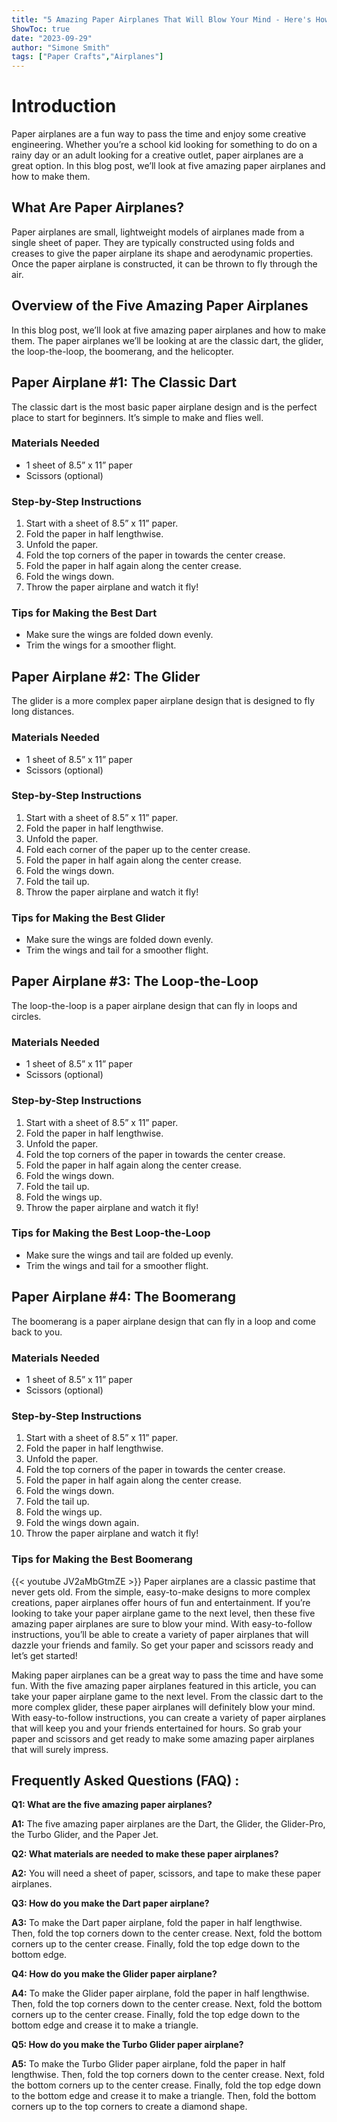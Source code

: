 ```yaml
---
title: "5 Amazing Paper Airplanes That Will Blow Your Mind - Here's How to Make Them!"
ShowToc: true 
date: "2023-09-29"
author: "Simone Smith" 
tags: ["Paper Crafts","Airplanes"]
---
```

# Introduction
Paper airplanes are a fun way to pass the time and enjoy some creative engineering. Whether you’re a school kid looking for something to do on a rainy day or an adult looking for a creative outlet, paper airplanes are a great option. In this blog post, we’ll look at five amazing paper airplanes and how to make them.

## What Are Paper Airplanes?
Paper airplanes are small, lightweight models of airplanes made from a single sheet of paper. They are typically constructed using folds and creases to give the paper airplane its shape and aerodynamic properties. Once the paper airplane is constructed, it can be thrown to fly through the air.

## Overview of the Five Amazing Paper Airplanes
In this blog post, we’ll look at five amazing paper airplanes and how to make them. The paper airplanes we’ll be looking at are the classic dart, the glider, the loop-the-loop, the boomerang, and the helicopter.

## Paper Airplane #1: The Classic Dart
The classic dart is the most basic paper airplane design and is the perfect place to start for beginners. It’s simple to make and flies well.

### Materials Needed
- 1 sheet of 8.5” x 11” paper
- Scissors (optional)

### Step-by-Step Instructions
1. Start with a sheet of 8.5” x 11” paper.
2. Fold the paper in half lengthwise.
3. Unfold the paper.
4. Fold the top corners of the paper in towards the center crease.
5. Fold the paper in half again along the center crease.
6. Fold the wings down.
7. Throw the paper airplane and watch it fly!

### Tips for Making the Best Dart
- Make sure the wings are folded down evenly.
- Trim the wings for a smoother flight.

## Paper Airplane #2: The Glider
The glider is a more complex paper airplane design that is designed to fly long distances.

### Materials Needed
- 1 sheet of 8.5” x 11” paper
- Scissors (optional)

### Step-by-Step Instructions
1. Start with a sheet of 8.5” x 11” paper.
2. Fold the paper in half lengthwise.
3. Unfold the paper.
4. Fold each corner of the paper up to the center crease.
5. Fold the paper in half again along the center crease.
6. Fold the wings down.
7. Fold the tail up.
8. Throw the paper airplane and watch it fly!

### Tips for Making the Best Glider
- Make sure the wings are folded down evenly.
- Trim the wings and tail for a smoother flight.

## Paper Airplane #3: The Loop-the-Loop
The loop-the-loop is a paper airplane design that can fly in loops and circles.

### Materials Needed
- 1 sheet of 8.5” x 11” paper
- Scissors (optional)

### Step-by-Step Instructions
1. Start with a sheet of 8.5” x 11” paper.
2. Fold the paper in half lengthwise.
3. Unfold the paper.
4. Fold the top corners of the paper in towards the center crease.
5. Fold the paper in half again along the center crease.
6. Fold the wings down.
7. Fold the tail up.
8. Fold the wings up.
9. Throw the paper airplane and watch it fly!

### Tips for Making the Best Loop-the-Loop
- Make sure the wings and tail are folded up evenly.
- Trim the wings and tail for a smoother flight.

## Paper Airplane #4: The Boomerang
The boomerang is a paper airplane design that can fly in a loop and come back to you.

### Materials Needed
- 1 sheet of 8.5” x 11” paper
- Scissors (optional)

### Step-by-Step Instructions
1. Start with a sheet of 8.5” x 11” paper.
2. Fold the paper in half lengthwise.
3. Unfold the paper.
4. Fold the top corners of the paper in towards the center crease.
5. Fold the paper in half again along the center crease.
6. Fold the wings down.
7. Fold the tail up.
8. Fold the wings up.
9. Fold the wings down again.
10. Throw the paper airplane and watch it fly!

### Tips for Making the Best Boomerang

{{< youtube JV2aMbGtmZE >}} 
Paper airplanes are a classic pastime that never gets old. From the simple, easy-to-make designs to more complex creations, paper airplanes offer hours of fun and entertainment. If you’re looking to take your paper airplane game to the next level, then these five amazing paper airplanes are sure to blow your mind. With easy-to-follow instructions, you’ll be able to create a variety of paper airplanes that will dazzle your friends and family. So get your paper and scissors ready and let’s get started!

Making paper airplanes can be a great way to pass the time and have some fun. With the five amazing paper airplanes featured in this article, you can take your paper airplane game to the next level. From the classic dart to the more complex glider, these paper airplanes will definitely blow your mind. With easy-to-follow instructions, you can create a variety of paper airplanes that will keep you and your friends entertained for hours. So grab your paper and scissors and get ready to make some amazing paper airplanes that will surely impress.

## Frequently Asked Questions (FAQ) :
**Q1: What are the five amazing paper airplanes?**

**A1:** The five amazing paper airplanes are the Dart, the Glider, the Glider-Pro, the Turbo Glider, and the Paper Jet. 

**Q2: What materials are needed to make these paper airplanes?**

**A2:** You will need a sheet of paper, scissors, and tape to make these paper airplanes.

**Q3: How do you make the Dart paper airplane?**

**A3:** To make the Dart paper airplane, fold the paper in half lengthwise. Then, fold the top corners down to the center crease. Next, fold the bottom corners up to the center crease. Finally, fold the top edge down to the bottom edge.

**Q4: How do you make the Glider paper airplane?**

**A4:** To make the Glider paper airplane, fold the paper in half lengthwise. Then, fold the top corners down to the center crease. Next, fold the bottom corners up to the center crease. Finally, fold the top edge down to the bottom edge and crease it to make a triangle.

**Q5: How do you make the Turbo Glider paper airplane?**

**A5:** To make the Turbo Glider paper airplane, fold the paper in half lengthwise. Then, fold the top corners down to the center crease. Next, fold the bottom corners up to the center crease. Finally, fold the top edge down to the bottom edge and crease it to make a triangle. Then, fold the bottom corners up to the top corners to create a diamond shape.





